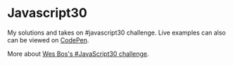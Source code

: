 # Javascript30
My solutions and takes on #javascript30 challenge. Live examples can also can be viewed on [CodePen](https://codepen.io/collection/XQgpWW/).

More about [Wes Bos's #JavaScript30 challenge](https://javascript30.com/).